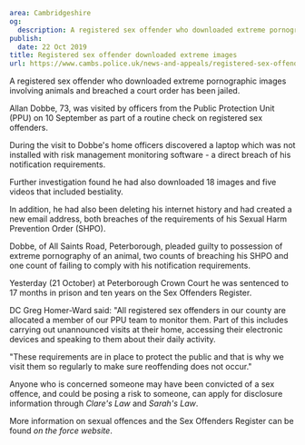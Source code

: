 ```yaml
area: Cambridgeshire
og:
  description: A registered sex offender who downloaded extreme pornographic images involving animals and breached a court order has been jailed.
publish:
  date: 22 Oct 2019
title: Registered sex offender downloaded extreme images
url: https://www.cambs.police.uk/news-and-appeals/registered-sex-offender-downloaded-extreme-images
```

A registered sex offender who downloaded extreme pornographic images involving animals and breached a court order has been jailed.

Allan Dobbe, 73, was visited by officers from the Public Protection Unit (PPU) on 10 September as part of a routine check on registered sex offenders.

During the visit to Dobbe's home officers discovered a laptop which was not installed with risk management monitoring software - a direct breach of his notification requirements.

Further investigation found he had also downloaded 18 images and five videos that included bestiality.

In addition, he had also been deleting his internet history and had created a new email address, both breaches of the requirements of his Sexual Harm Prevention Order (SHPO).

Dobbe, of All Saints Road, Peterborough, pleaded guilty to possession of extreme pornography of an animal, two counts of breaching his SHPO and one count of failing to comply with his notification requirements.

Yesterday (21 October) at Peterborough Crown Court he was sentenced to 17 months in prison and ten years on the Sex Offenders Register.

DC Greg Homer-Ward said: "All registered sex offenders in our county are allocated a member of our PPU team to monitor them. Part of this includes carrying out unannounced visits at their home, accessing their electronic devices and speaking to them about their daily activity.

"These requirements are in place to protect the public and that is why we visit them so regularly to make sure reoffending does not occur."

Anyone who is concerned someone may have been convicted of a sex offence, and could be posing a risk to someone, can apply for disclosure information through _Clare's Law_ and _Sarah's Law_.

More information on sexual offences and the Sex Offenders Register can be found _on the force website_.
